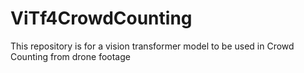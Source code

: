 # ViTf4CrowdCounting
This repository is for a vision transformer model to be used in Crowd Counting from drone footage
